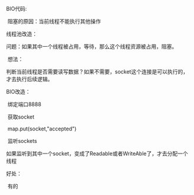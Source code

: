 BIO代码:

​	阻塞的原因：当前线程不能执行其他操作

线程池改造：

​	问题：如果其中一个线程被占用，等待，那么这个线程资源被占用，阻塞。

​	想法：

​		判断当前线程是否需要读写数据？如果不需要，socket这个连接是可以执行的，才去执行后续逻辑。



BIO改造：

​	绑定端口8888

​	获取socket

​	map.put(socket,"accepted")

​	监听sockets

​	如果监听到其中一个socket，变成了Readable或者WriteAble了，才去分配一个线程

好处：

​	有的